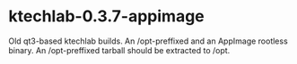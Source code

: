 # ktechlab-0.3.7-appimage
Old qt3-based ktechlab builds. An /opt-preffixed and an AppImage rootless binary.
An /opt-preffixed tarball should be extracted to /opt.
